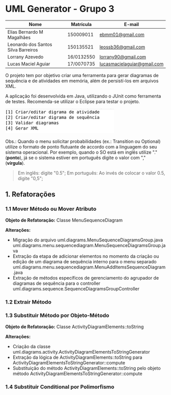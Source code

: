 # UML Generator - Grupo 3


|Nome|Matrícula|E-mail|
|--|--|--|
|Elias Bernardo M Magalhães|150009011|ebmm01@gmail.com|
|Leonardo dos Santos Silva Barreiros|150135521|leossb36@gmail.com|
|Lorrany Azevedo|16/0132550|lorrany90@gmail.com|
|Lucas Maciel Aguiar|17/0070735|lucasmacielaguiar@gmail.com|

O projeto tem por objetivo criar uma ferramenta para gerar diagramas de sequência e de atividades em memória, além de persistí-los em arquivos XML.

A aplicação foi desenvolvida em Java, utilizando o JUnit como ferramenta de testes. Recomenda-se utilizar o Eclipse para testar o projeto.

![](menu.png)

Obs.: Quando o menu solicitar probabilidades (ex.: Transition ou Optional) utilize o formato de ponto flutuante de accordo com a linguagem do seu sistema operacional. Por exemplo, quando o SO está em inglês utilize "." (__ponto__), já se o sistema estiver em português digite o valor com "," (__vírgula__).

> Em inglês: digite "0.5";
> Em português: Ao invés de colocar o valor 0.5, digite "0,5";

## 1. Refatorações

### 1.1 Mover Método ou Mover Atributo

__Objeto de Refatoração:__ Classe MenuSequenceDiagram

__Alterações:__

* Migração do arquivo uml.diagrams.MenuSequenceDiagramsGroup.java uml.diagrams.menu.sequencediagram.MenuSequenceDiagramsGroup.java
* Extração da etapa de adicionar elementos no momento da criação ou edição de um diagrama de sequência interno para o menu separado uml.diagrams.menu.sequencediagram.MenuAddItemsSequenceDiagram.java
* Extração de métodos específicos de gerenciamento do agrupador de diagramas de sequência para o controller uml.diagrams.sequence.SequenceDiagramsGroupController

### 1.2 Extrair Método

### 1.3 Substituir Método por Objeto-Método

__Objeto de Refatoração:__ Classe ActivityDiagramElements::toString

__Alterações:__

* Criação da classe uml.diagrams.activity.ActivityDiagramElementsToStringGenerator
* Extração da lógica de ActivityDiagramElements::toString para ActivityDiagramElementsToStringGenerator::compute
* Substituição do método ActivityDiagramElements::toString pelo objeto método ActivityDiagramElementsToStringGenerator::compute

### 1.4 Substituir Conditional por Polimorfismo
